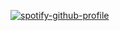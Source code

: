 [![spotify-github-profile](https://spotify-github-profile.vercel.app/api/view?uid=12135864952&cover_image=true&theme=novatorem&show_offline=true&background_color=f45d5d&bar_color=8547d1&bar_color_cover=true)](https://spotify-github-profile.vercel.app/api/view?uid=12135864952&redirect=true)

